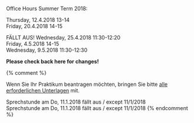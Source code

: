 

Office Hours Summer Term 2018:<br />

Thursday, 12.4.2018 13-14<br />
Friday, 20.4.2018 14-15<br />
<div class="alert alert-danger" role="alert">
FÄLLT AUS!
Wednesday, 25.4.2018 11:30-12:20<br />
</div>
Friday, 4.5.2018 14-15 <br />
Wednesday, 9.5.2018 11:30-12:30 <br />

<div class="alert alert-info" role="alert">

<b>Please check back here for changes!</b>
</div>
{% comment %}

Wenn Sie Ihr Praktikum beantragen möchten, bringen Sie bitte
[alle erforderlichen Unterlagen](https://imi-bachelor.htw-berlin.de/studium/praktikum/#c10769) mit.



<div class="alert alert-danger" role="alert">
  Sprechstunde am Do, 11.1.2018 fällt aus / except 11/1/2018
</div>
  Sprechstunde am Do, 11.1.2018 fällt aus / except 11/1/2018
</div>
{% endcomment %}
